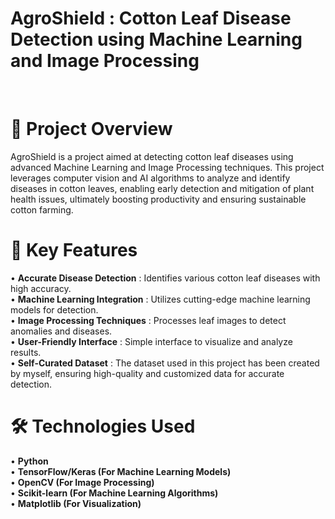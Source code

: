  # __AgroShield : Cotton Leaf Disease Detection using Machine Learning and Image Processing__

 <BR>

# 📖 Project Overview <BR>
AgroShield is a project aimed at detecting cotton leaf diseases using advanced Machine Learning and Image Processing techniques. This project leverages computer vision and AI algorithms to analyze and identify diseases in cotton leaves, enabling early detection and mitigation of plant health issues, ultimately boosting productivity and ensuring sustainable cotton farming.

# 🚀 Key Features <BR>
• __Accurate Disease Detection__ : Identifies various cotton leaf diseases with high accuracy. <BR>
• __Machine Learning Integration__ : Utilizes cutting-edge machine learning models for detection. <BR>
• __Image Processing Techniques__ : Processes leaf images to detect anomalies and diseases. <BR>
• __User-Friendly Interface__ : Simple interface to visualize and analyze results. <BR> 
• __Self-Curated Dataset__ : The dataset used in this project has been created by myself, ensuring high-quality and customized data for accurate detection. <BR>










# 🛠 Technologies Used <BR>
• __Python__ <BR>
• __TensorFlow/Keras (For Machine Learning Models)__ <BR>
• __OpenCV (For Image Processing)__ <BR> 
• __Scikit-learn (For Machine Learning Algorithms)__ <BR> 
• __Matplotlib (For Visualization)__  <BR>
